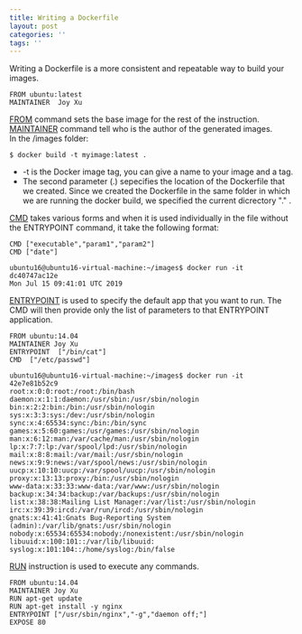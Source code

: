 ```yaml
---
title: Writing a Dockerfile
layout: post
categories: ''
tags: ''
---
```

Writing a Dockerfile is a more consistent and repeatable way to build your images.
```
FROM ubuntu:latest
MAINTAINER  Joy Xu
```
<u>FROM</u> command sets the base image for the rest of the instruction.  
<u>MAINTAINER</u> command tell who is the author of the generated images.  
In the /images folder:
```
$ docker build -t myimage:latest .

```
* -t is the Docker image tag, you can give a name to your image and a tag.
* The second parameter (.) sepecifies the location of the Dockerfile that we created. Since we created the Dockerfile in the same folder in which we are running the docker build, we specified the current dicrectory "." .  

<u>CMD</u> takes various forms and when it is used individually in the file without the ENTRYPOINT command, it take the following format:  
```
CMD ["executable","param1","param2"]
CMD ["date"]

ubuntu16@ubuntu16-virtual-machine:~/images$ docker run -it dc40747ac12e
Mon Jul 15 09:41:01 UTC 2019

```
<u>ENTRYPOINT</u> is used to specify the default app that you want to run. The CMD will then provide only the list of parameters to that ENTRYPOINT application.

```
FROM ubuntu:14.04
MAINTAINER Joy Xu
ENTRYPOINT  ["/bin/cat"]
CMD  ["/etc/passwd"]

ubuntu16@ubuntu16-virtual-machine:~/images$ docker run -it 42e7e81b52c9
root:x:0:0:root:/root:/bin/bash
daemon:x:1:1:daemon:/usr/sbin:/usr/sbin/nologin
bin:x:2:2:bin:/bin:/usr/sbin/nologin
sys:x:3:3:sys:/dev:/usr/sbin/nologin
sync:x:4:65534:sync:/bin:/bin/sync
games:x:5:60:games:/usr/games:/usr/sbin/nologin
man:x:6:12:man:/var/cache/man:/usr/sbin/nologin
lp:x:7:7:lp:/var/spool/lpd:/usr/sbin/nologin
mail:x:8:8:mail:/var/mail:/usr/sbin/nologin
news:x:9:9:news:/var/spool/news:/usr/sbin/nologin
uucp:x:10:10:uucp:/var/spool/uucp:/usr/sbin/nologin
proxy:x:13:13:proxy:/bin:/usr/sbin/nologin
www-data:x:33:33:www-data:/var/www:/usr/sbin/nologin
backup:x:34:34:backup:/var/backups:/usr/sbin/nologin
list:x:38:38:Mailing List Manager:/var/list:/usr/sbin/nologin
irc:x:39:39:ircd:/var/run/ircd:/usr/sbin/nologin
gnats:x:41:41:Gnats Bug-Reporting System (admin):/var/lib/gnats:/usr/sbin/nologin
nobody:x:65534:65534:nobody:/nonexistent:/usr/sbin/nologin
libuuid:x:100:101::/var/lib/libuuid:
syslog:x:101:104::/home/syslog:/bin/false

```
<u>RUN</u> instruction is used to execute any commands.  
```
FROM ubuntu:14.04
MAINTAINER Joy Xu
RUN apt-get update
RUN apt-get install -y nginx
ENTRYPOINT ["/usr/sbin/nginx","-g","daemon off;"]
EXPOSE 80

```


